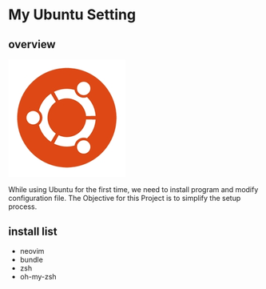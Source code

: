 # My Ubuntu Setting

## overview

![ubuntuLogo](./img/ubuntu_logo.jpeg)

While using Ubuntu for the first time, we need to install program and modify configuration file. 
The Objective for this Project is to simplify the setup process.

## install list
+ neovim
+ bundle
+ zsh
+ oh-my-zsh
